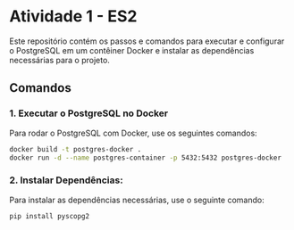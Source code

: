 # Atividade 1 - ES2

Este repositório contém os passos e comandos para executar e configurar o PostgreSQL em um contêiner Docker e instalar as dependências necessárias para o projeto.

## Comandos

### 1. Executar o PostgreSQL no Docker

Para rodar o PostgreSQL com Docker, use os seguintes comandos:

```bash
docker build -t postgres-docker .
docker run -d --name postgres-container -p 5432:5432 postgres-docker
```

### 2. Instalar Dependências:

Para instalar as dependências necessárias, use o seguinte comando:

```bash
pip install pyscopg2
```
